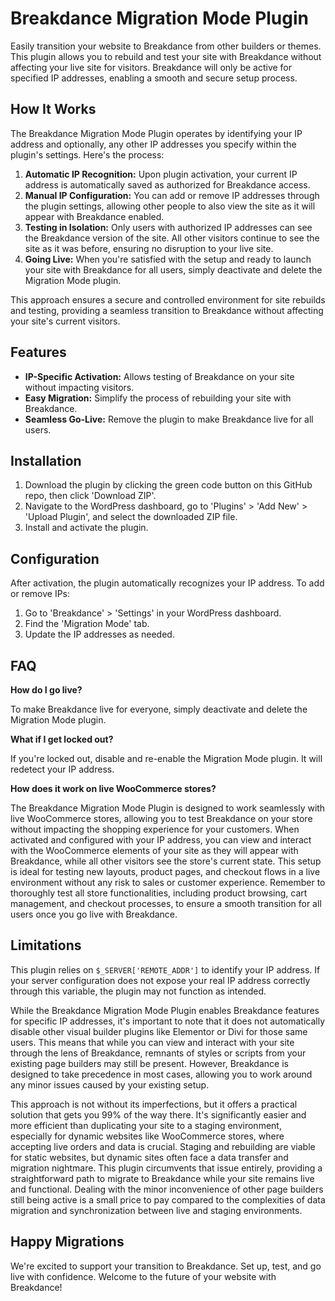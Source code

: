 # Breakdance Migration Mode Plugin

Easily transition your website to Breakdance from other builders or themes. This plugin allows you to rebuild and test your site with Breakdance without affecting your live site for visitors. Breakdance will only be active for specified IP addresses, enabling a smooth and secure setup process.

## How It Works

The Breakdance Migration Mode Plugin operates by identifying your IP address and optionally, any other IP addresses you specify within the plugin's settings. Here's the process:

1. **Automatic IP Recognition:** Upon plugin activation, your current IP address is automatically saved as authorized for Breakdance access.
2. **Manual IP Configuration:** You can add or remove IP addresses through the plugin settings, allowing other people to also view the site as it will appear with Breakdance enabled.
3. **Testing in Isolation:** Only users with authorized IP addresses can see the Breakdance version of the site. All other visitors continue to see the site as it was before, ensuring no disruption to your live site.
4. **Going Live:** When you're satisfied with the setup and ready to launch your site with Breakdance for all users, simply deactivate and delete the Migration Mode plugin.

This approach ensures a secure and controlled environment for site rebuilds and testing, providing a seamless transition to Breakdance without affecting your site's current visitors.

## Features

- **IP-Specific Activation:** Allows testing of Breakdance on your site without impacting visitors.
- **Easy Migration:** Simplify the process of rebuilding your site with Breakdance.
- **Seamless Go-Live:** Remove the plugin to make Breakdance live for all users.

## Installation

1. Download the plugin by clicking the green code button on this GitHub repo, then click 'Download ZIP'.
2. Navigate to the WordPress dashboard, go to 'Plugins' > 'Add New' > 'Upload Plugin', and select the downloaded ZIP file.
3. Install and activate the plugin.

## Configuration

After activation, the plugin automatically recognizes your IP address. To add or remove IPs:

1. Go to 'Breakdance' > 'Settings' in your WordPress dashboard.
2. Find the 'Migration Mode' tab.
3. Update the IP addresses as needed.

## FAQ

**How do I go live?**

To make Breakdance live for everyone, simply deactivate and delete the Migration Mode plugin.

**What if I get locked out?**

If you're locked out, disable and re-enable the Migration Mode plugin. It will redetect your IP address.

**How does it work on live WooCommerce stores?**

The Breakdance Migration Mode Plugin is designed to work seamlessly with live WooCommerce stores, allowing you to test Breakdance on your store without impacting the shopping experience for your customers. When activated and configured with your IP address, you can view and interact with the WooCommerce elements of your site as they will appear with Breakdance, while all other visitors see the store's current state. This setup is ideal for testing new layouts, product pages, and checkout flows in a live environment without any risk to sales or customer experience. Remember to thoroughly test all store functionalities, including product browsing, cart management, and checkout processes, to ensure a smooth transition for all users once you go live with Breakdance.

## Limitations

This plugin relies on `$_SERVER['REMOTE_ADDR']` to identify your IP address. If your server configuration does not expose your real IP address correctly through this variable, the plugin may not function as intended.

While the Breakdance Migration Mode Plugin enables Breakdance features for specific IP addresses, it's important to note that it does not automatically disable other visual builder plugins like Elementor or Divi for those same users. This means that while you can view and interact with your site through the lens of Breakdance, remnants of styles or scripts from your existing page builders may still be present. However, Breakdance is designed to take precedence in most cases, allowing you to work around any minor issues caused by your existing setup.

This approach is not without its imperfections, but it offers a practical solution that gets you 99% of the way there. It's significantly easier and more efficient than duplicating your site to a staging environment, especially for dynamic websites like WooCommerce stores, where accepting live orders and data is crucial. Staging and rebuilding are viable for static websites, but dynamic sites often face a data transfer and migration nightmare. This plugin circumvents that issue entirely, providing a straightforward path to migrate to Breakdance while your site remains live and functional. Dealing with the minor inconvenience of other page builders still being active is a small price to pay compared to the complexities of data migration and synchronization between live and staging environments.

## Happy Migrations

We're excited to support your transition to Breakdance. Set up, test, and go live with confidence. Welcome to the future of your website with Breakdance!
